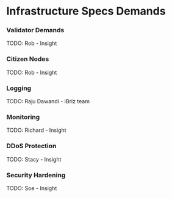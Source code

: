 ﻿# Infrastructure Specs Demands 

### Validator Demands 

TODO: Rob - Insight 

### Citizen Nodes

TODO: Rob - Insight 

### Logging 

TODO: Raju Dawandi - iBriz team 

### Monitoring 

TODO: Richard - Insight 

### DDoS Protection 

TODO: Stacy - Insight

### Security Hardening 

TODO: Soe - Insight 

